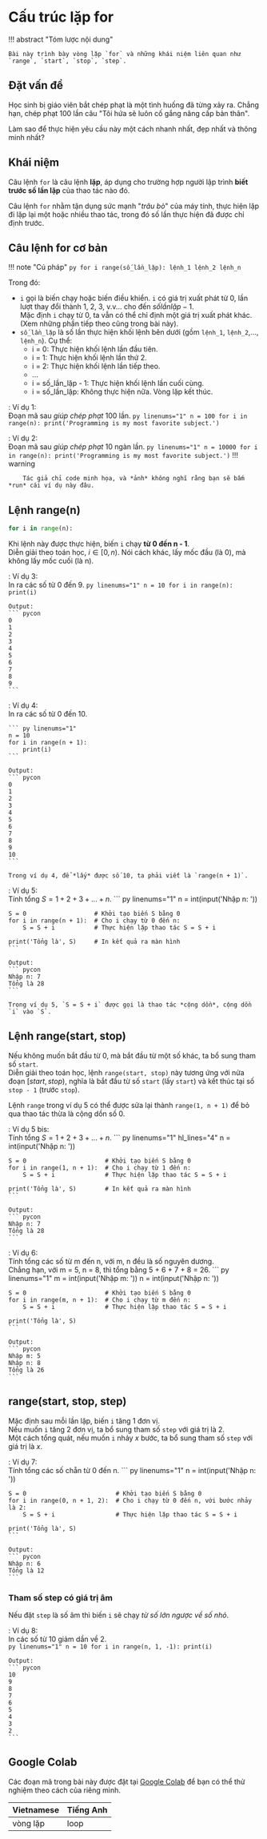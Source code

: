 # Cấu trúc lặp for

!!! abstract "Tóm lược nội dung"
    
    Bài này trình bày vòng lặp `for` và những khái niệm liên quan như `range`, `start`, `stop`, `step`.

## Đặt vấn đề

Học sinh bị giáo viên bắt chép phạt là một tình huống đã từng xảy ra. Chẳng hạn, chép phạt 100 lần câu "Tôi hứa sẽ luôn cố gắng nâng cấp bản thân".  

Làm sao để thực hiện yêu cầu này một cách nhanh nhất, đẹp nhất và thông minh nhất?  

## Khái niệm

Câu lệnh `for` là câu lệnh **lặp**, áp dụng cho trường hợp người lập trình **biết trước số lần lặp** của thao tác nào đó.  

Câu lệnh `for` nhằm tận dụng sức mạnh "*trâu bò*" của máy tính, thực hiện lặp đi lặp lại một hoặc nhiều thao tác, trong đó số lần thực hiện đã được chỉ định trước.

## Câu lệnh for cơ bản

!!! note "Cú pháp"
    ``` py
    for i range(số_lần_lặp):
        lệnh_1
        lệnh_2
        lệnh_n
    ```

Trong đó:  

- `i` gọi là biến chạy hoặc biến điều khiển. `i` có giá trị xuất phát từ 0, lần lượt thay đổi thành 1, 2, 3, v.v... cho đến $số lần lặp - 1$.  
    Mặc định `i` chạy từ 0, ta vẫn có thể chỉ định một giá trị xuất phát khác. (Xem những phần tiếp theo cũng trong bài này).  
- `số_lần_lặp` là số lần thực hiện khối lệnh bên dưới (gồm `lệnh_1`, `lệnh_2`,..., `lệnh_n`). Cụ thể:
    - i = 0: Thực hiện khối lệnh lần đầu tiên.
    - i = 1: Thực hiện khối lệnh lần thứ 2.
    - i = 2: Thực hiện khối lệnh lần tiếp theo.
    - ...
    - i = số_lần_lặp - 1: Thực hiện khối lệnh lần cuối cùng.
    - i = số_lần_lặp: Không thực hiện nữa. Vòng lặp kết thúc.


:   Ví dụ 1:  
    Đoạn mã sau *giúp chép phạt* 100 lần.
    ``` py linenums="1"
    n = 100
    for i in range(n):
        print('Programming is my most favorite subject.')
    ```

:   Ví dụ 2:  
    Đoạn mã sau *giúp chép phạt* 10 ngàn lần.
    ``` py linenums="1"
    n = 10000
    for i in range(n):
        print('Programming is my most favorite subject.')
    ```
    !!! warning
        
        Tác giả chỉ code minh họa, và *ảnh* không nghĩ rằng bạn sẽ bấm *run* cái ví dụ này đâu.

## Lệnh range(n)

``` py
for i in range(n):
```

Khi lệnh này được thực hiện, biến `i` chạy **từ 0 đến n - 1**.  
Diễn giải theo toán học, $i \in [0, n)$. Nói cách khác, lấy mốc đầu (là 0), mà không lấy mốc cuối (là n).  

:   Ví dụ 3:  
    In ra các số từ 0 đến 9.
    ``` py linenums="1"
    n = 10
    for i in range(n):
        print(i)
    ```

    Output:
    ``` pycon
    0
    1
    2
    3
    4
    5
    6
    7
    8
    9
    ```

:   Ví dụ 4:  
    In ra các số từ 0 đến 10.

    ``` py linenums="1"
    n = 10
    for i in range(n + 1):
        print(i)
    ```

    Output:  
    ``` pycon
    0
    1
    2
    3
    4
    5
    6
    7
    8
    9
    10
    ```

    Trong ví dụ 4, để *lấy* được số 10, ta phải viết là `range(n + 1)`.

:   Ví dụ 5:  
    Tính tổng $S = 1 + 2 + 3 + ... + n$.
    ``` py linenums="1"
    n = int(input('Nhập n: '))

    S = 0                   # Khởi tạo biến S bằng 0
    for i in range(n + 1):  # Cho i chạy từ 0 đến n:
        S = S + i           # Thực hiện lặp thao tác S = S + i

    print('Tổng là', S)     # In kết quả ra màn hình
    ```

    Output:
    ``` pycon
    Nhập n: 7
    Tổng là 28
    ```

    Trong ví dụ 5, `S = S + i` được gọi là thao tác *cộng dồn*, cộng dồn `i` vào `S`.  

## Lệnh range(start, stop)

Nếu không muốn bắt đầu từ 0, mà bắt đầu từ một số khác, ta bổ sung tham số  `start`.  
Diễn giải theo toán học, lệnh `range(start, stop)` này tương ứng với nửa đoạn $[start, stop)$, nghĩa là bắt đầu từ số `start` (lấy `start`) và kết thúc tại số `stop - 1` (trước `stop`).  

Lệnh `range` trong ví dụ 5 có thể được sửa lại thành `range(1, n + 1)` để bỏ qua thao tác thừa là cộng dồn số 0.  

:   Ví dụ 5 bis:  
    Tính tổng $S = 1 + 2 + 3 + ... + n$.
    ``` py linenums="1" hl_lines="4"
    n = int(input('Nhập n: '))

    S = 0                      # Khởi tạo biến S bằng 0
    for i in range(1, n + 1):  # Cho i chạy từ 1 đến n:
        S = S + i              # Thực hiện lặp thao tác S = S + i

    print('Tổng là', S)        # In kết quả ra màn hình
    ```

    Output:
    ``` pycon
    Nhập n: 7
    Tổng là 28
    ```

:   Ví dụ 6:  
    Tính tổng các số từ m đến n, với m, n đều là số nguyên dương.  
    Chẳng hạn, với m = 5, n = 8, thì tổng bằng 5 + 6 + 7 + 8 = 26.
    ``` py linenums="1"
    m = int(input('Nhập m: '))
    n = int(input('Nhập n: '))

    S = 0                      # Khởi tạo biến S bằng 0
    for i in range(m, n + 1):  # Cho i chạy từ m đến n:
        S = S + i              # Thực hiện lặp thao tác S = S + i

    print('Tổng là', S)
    ```

    Output:  
    ``` pycon
    Nhập m: 5
    Nhập n: 8
    Tổng là 26
    ```

## range(start, stop, step)

Mặc định sau mỗi lần lặp, biến `i` tăng 1 đơn vị.  
Nếu muốn `i` tăng 2 đơn vị, ta bổ sung tham số `step` với giá trị là 2.  
Một cách tổng quát, nếu muốn `i` nhảy *x* bước, ta bổ sung tham số `step` với giá trị là *x*.  

:   Ví dụ 7:  
    Tính tổng các số chẵn từ 0 đến n.
    ``` py linenums="1"
    n = int(input('Nhập n: '))

    S = 0                         # Khởi tạo biến S bằng 0
    for i in range(0, n + 1, 2):  # Cho i chạy từ 0 đến n, với bước nhảy là 2:
        S = S + i                 # Thực hiện lặp thao tác S = S + i

    print('Tổng là', S)
    ```

    Output:
    ``` pycon
    Nhập n: 6
    Tổng là 12
    ```

### Tham số step có giá trị âm

Nếu đặt `step` là số âm thì biến `i` sẽ chạy *từ số lớn ngược về số nhỏ*.  

:   Ví dụ 8:  
    In các số từ 10 giảm dần về 2.  
    ``` py linenums="1"
    n = 10
    for i in range(n, 1, -1):
        print(i)
    ```

    Output:  
    ``` pycon
    10
    9
    8
    7
    6
    5
    4
    3
    2
    ```

## Google Colab

Các đoạn mã trong bài này được đặt tại <a href="https://colab.research.google.com/drive/1jr872x9_by5xO53MJSmrbEueqQazBe37?usp=sharing" target="_blank">Google Colab</a> để bạn có thể thử nghiệm theo cách của riêng mình.  

| Vietnamese | Tiếng Anh | 
| --- | --- |
| vòng lặp | loop |